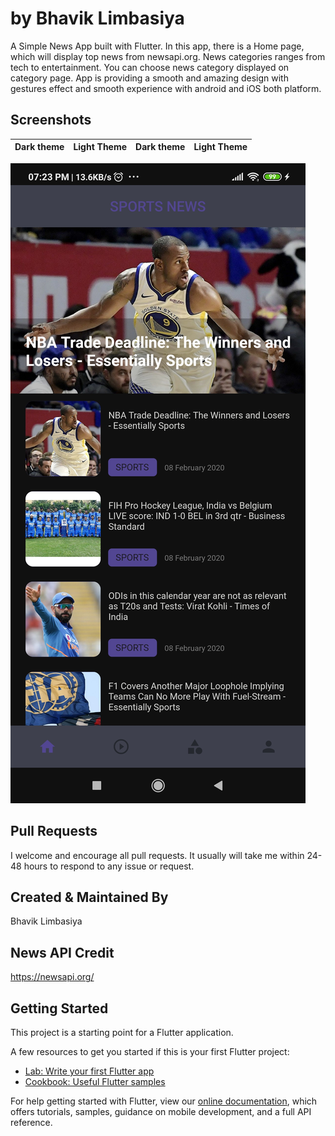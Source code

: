 # by Bhavik Limbasiya

A Simple News App built with Flutter. In this app, there is a Home page, which will display top news from newsapi.org. News categories ranges from tech to entertainment. You can choose news category displayed on category page. App is providing a smooth and amazing design with gestures effect and smooth experience with android and iOS both platform.


## Screenshots

Dark theme               |  Light Theme               | Dark theme               |  Light Theme
:-------------------------:|:-------------------------:|:-------------------------:|:-------------------------
![](https://github.com/bhavik-dev/News-app/blob/main/screenshots/dark_1.jpg?raw=true)


## Pull Requests

I welcome and encourage all pull requests. It usually will take me within 24-48 hours to respond to any issue or request.

## Created & Maintained By
Bhavik Limbasiya

## News API Credit
https://newsapi.org/

## Getting Started

This project is a starting point for a Flutter application.

A few resources to get you started if this is your first Flutter project:

- [Lab: Write your first Flutter app](https://flutter.dev/docs/get-started/codelab)
- [Cookbook: Useful Flutter samples](https://flutter.dev/docs/cookbook)

For help getting started with Flutter, view our
[online documentation](https://flutter.dev/docs), which offers tutorials,
samples, guidance on mobile development, and a full API reference.




